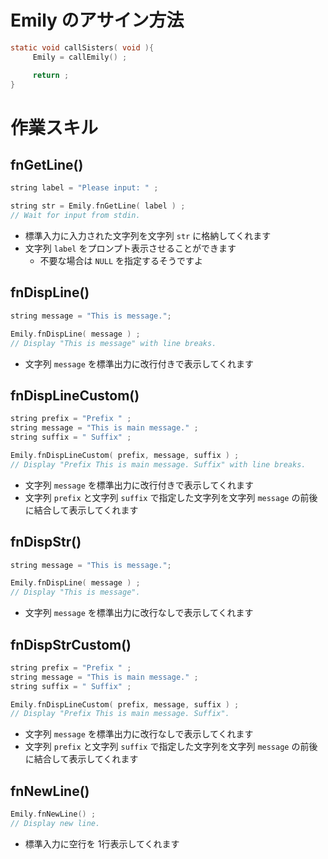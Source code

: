 # Emily のアサイン方法
```c
static void callSisters( void ){
     Emily = callEmily() ;

     return ;
}
```

# 作業スキル
## fnGetLine()
```c
string label = "Please input: " ;

string str = Emily.fnGetLine( label ) ;
// Wait for input from stdin.
```
* 標準入力に入力された文字列を文字列 `str` に格納してくれます
* 文字列 `label` をプロンプト表示させることができます
  * 不要な場合は `NULL` を指定するそうですよ

## fnDispLine()
```c
string message = "This is message.";

Emily.fnDispLine( message ) ;
// Display "This is message" with line breaks.
```
* 文字列 `message` を標準出力に改行付きで表示してくれます

## fnDispLineCustom()
```c
string prefix = "Prefix " ;
string message = "This is main message." ;
string suffix = " Suffix" ;

Emily.fnDispLineCustom( prefix, message, suffix ) ;
// Display "Prefix This is main message. Suffix" with line breaks.
```
* 文字列 `message` を標準出力に改行付きで表示してくれます
* 文字列 `prefix` と文字列 `suffix` で指定した文字列を文字列 `message` の前後に結合して表示してくれます

## fnDispStr()
```c
string message = "This is message.";

Emily.fnDispLine( message ) ;
// Display "This is message".
```
* 文字列 `message` を標準出力に改行なしで表示してくれます

## fnDispStrCustom()
```c
string prefix = "Prefix " ;
string message = "This is main message." ;
string suffix = " Suffix" ;

Emily.fnDispLineCustom( prefix, message, suffix ) ;
// Display "Prefix This is main message. Suffix".
```
* 文字列 `message` を標準出力に改行なしで表示してくれます
* 文字列 `prefix` と文字列 `suffix` で指定した文字列を文字列 `message` の前後に結合して表示してくれます

## fnNewLine()
```c
Emily.fnNewLine() ;
// Display new line.
```
* 標準入力に空行を 1行表示してくれます
